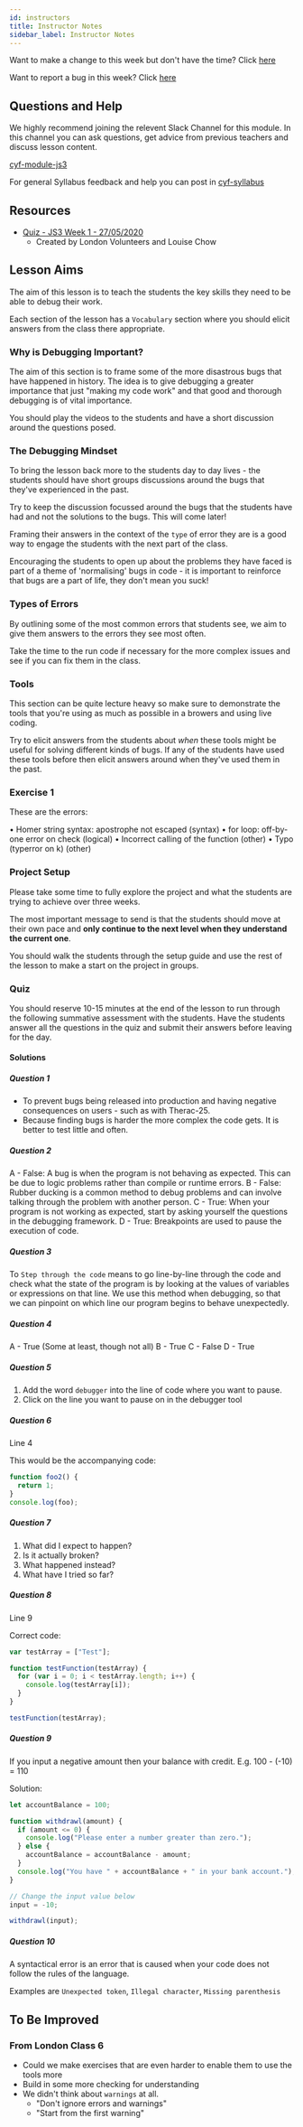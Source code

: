 ```yaml
---
id: instructors
title: Instructor Notes
sidebar_label: Instructor Notes
---
```


Want to make a change to this week but don't have the time? Click [here](https://github.com/CodeYourFuture/syllabus/issues/new?assignees=&labels=enhancement&template=change-request.md&title=)

Want to report a bug in this week? Click [here](https://github.com/CodeYourFuture/syllabus/issues/new?assignees=&labels=bug&template=bug-report.md&title=)

## Questions and Help

We highly recommend joining the relevent Slack Channel for this module. In this channel you can ask questions, get advice from previous teachers and discuss lesson content.

[cyf-module-js3](https://codeyourfuture.slack.com/archives/C7SLBMSJE)

For general Syllabus feedback and help you can post in [cyf-syllabus](https://codeyourfuture.slack.com/archives/C012UUW69S8)

## Resources

- [Quiz - JS3 Week 1 - 27/05/2020](https://docs.google.com/forms/d/e/1FAIpQLScYHmS7LOfI4ML3z2axEpZd2Zgvbe-9FBB5rsWoqqMcw2u6SA/viewform)
  - Created by London Volunteers and Louise Chow

## Lesson Aims

The aim of this lesson is to teach the students the key skills they need to be able to debug their work.

Each section of the lesson has a `Vocabulary` section where you should elicit answers from the class there appropriate.

### Why is Debugging Important?

The aim of this section is to frame some of the more disastrous bugs that have happened in history. The idea is to give debugging a greater importance that just "making my code work" and that good and thorough debugging is of vital importance.

You should play the videos to the students and have a short discussion around the questions posed.

### The Debugging Mindset

To bring the lesson back more to the students day to day lives - the students should have short groups discussions around the bugs that they've experienced in the past.

Try to keep the discussion focussed around the bugs that the students have had and not the solutions to the bugs. This will come later!

Framing their answers in the context of the `type` of error they are is a good way to engage the students with the next part of the class.

Encouraging the students to open up about the problems they have faced is part of a theme of 'normalising' bugs in code - it is important to reinforce that bugs are a part of life, they don't mean you suck!

### Types of Errors

By outlining some of the most common errors that students see, we aim to give them answers to the errors they see most often.

Take the time to the run code if necessary for the more complex issues and see if you can fix them in the class.

### Tools

This section can be quite lecture heavy so make sure to demonstrate the tools that you're using as much as possible in a browers and using live coding.

Try to elicit answers from the students about _when_ these tools might be useful for solving different kinds of bugs. If any of the students have used these tools before then elicit answers around when they've used them in the past.

### Exercise 1

These are the errors:

• Homer string syntax: apostrophe not escaped (syntax)
• for loop: off-by-one error on check (logical)
• Incorrect calling of the function (other)
• Typo (typerror on k) (other)

### Project Setup

Please take some time to fully explore the project and what the students are trying to achieve over three weeks.

The most important message to send is that the students should move at their own pace and **only continue to the next level when they understand the current one**.

You should walk the students through the setup guide and use the rest of the lesson to make a start on the project in groups.

### Quiz

You should reserve 10-15 minutes at the end of the lesson to run through the following summative assessment with the students. Have the students answer all the questions in the quiz and submit their answers before leaving for the day.

#### Solutions

##### Question 1

- To prevent bugs being released into production and having negative consequences on users - such as with Therac-25.
- Because finding bugs is harder the more complex the code gets. It is better to test little and often.

##### Question 2

A - False: A bug is when the program is not behaving as expected. This can be due to logic problems rather than compile or runtime errors.
B - False: Rubber ducking is a common method to debug problems and can involve talking through the problem with another person.
C - True: When your program is not working as expected, start by asking yourself the questions in the debugging framework.
D - True: Breakpoints are used to pause the execution of code.

##### Question 3

To `Step through the code` means to go line-by-line through the code and check what the state of the program is by looking at the values of variables or expressions on that line.
We use this method when debugging, so that we can pinpoint on which line our program begins to behave unexpectedly.

##### Question 4

A - True (Some at least, though not all)
B - True
C - False
D - True

##### Question 5

1. Add the word `debugger` into the line of code where you want to pause.
2. Click on the line you want to pause on in the debugger tool

##### Question 6

Line 4

This would be the accompanying code:

```js
function foo2() {
  return 1;
}
console.log(foo);
```

##### Question 7

1. What did I expect to happen?
2. Is it actually broken?
3. What happened instead?
4. What have I tried so far?

##### Question 8

Line 9

Correct code:

```js
var testArray = ["Test"];

function testFunction(testArray) {
  for (var i = 0; i < testArray.length; i++) {
    console.log(testArray[i]);
  }
}

testFunction(testArray);
```

##### Question 9

If you input a negative amount then your balance with credit. E.g. 100 - (-10) = 110

Solution:

```js
let accountBalance = 100;

function withdrawl(amount) {
  if (amount <= 0) {
    console.log("Please enter a number greater than zero.");
  } else {
    accountBalance = accountBalance - amount;
  }
  console.log("You have " + accountBalance + " in your bank account.");
}

// Change the input value below
input = -10;

withdrawl(input);
```

##### Question 10

A syntactical error is an error that is caused when your code does not follow the rules of the language.

Examples are `Unexpected token`, `Illegal character`, `Missing parenthesis`

## To Be Improved

### From London Class 6

- Could we make exercises that are even harder to enable them to use the tools more
- Build in some more checking for understanding
- We didn't think about `warnings` at all.
  - "Don't ignore errors and warnings"
  - "Start from the first warning"
